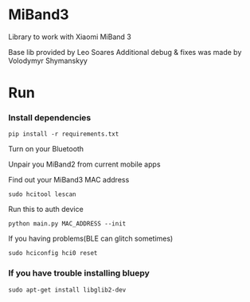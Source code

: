 # MiBand3
Library to work with Xiaomi MiBand 3

Base lib provided by Leo Soares
Additional debug & fixes was made by Volodymyr Shymanskyy

# Run

### Install dependencies



`pip install -r requirements.txt`

Turn on your Bluetooth

Unpair you MiBand2 from current mobile apps

Find out your MiBand3 MAC address

```sudo hcitool lescan```

Run this to auth device

```python main.py MAC_ADDRESS --init```

If you having problems(BLE can glitch sometimes)

```sudo hciconfig hci0 reset```

### If you have trouble installing bluepy

```sudo apt-get install libglib2-dev  ```
